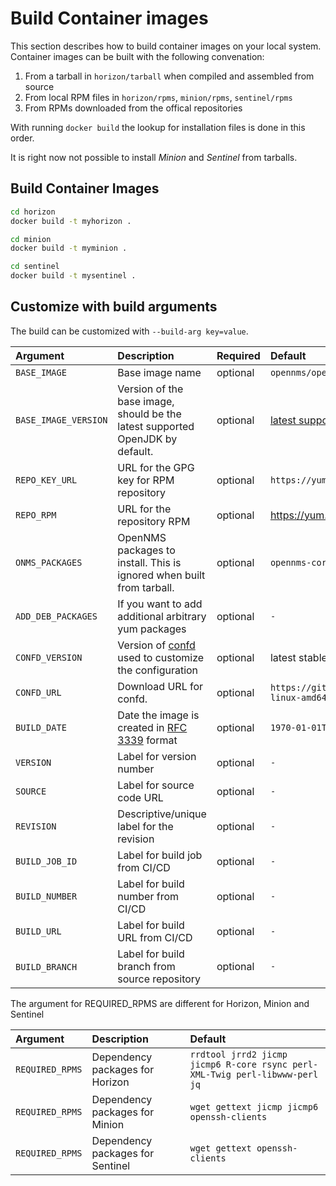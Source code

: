 # Build Container images

This section describes how to build container images on your local system.
Container images can be built with the following convenation:

1. From a tarball in `horizon/tarball` when compiled and assembled from source
2. From local RPM files in `horizon/rpms`, `minion/rpms`, `sentinel/rpms`
3. From RPMs downloaded from the offical repositories

With running `docker build` the lookup for installation files is done in this order.

It is right now not possible to install _Minion_ and _Sentinel_ from tarballs.

## Build Container Images

```bash
cd horizon
docker build -t myhorizon .
```

```bash
cd minion
docker build -t myminion .
```

```bash
cd sentinel
docker build -t mysentinel .
```

## Customize with build arguments

The build can be customized with `--build-arg key=value`.

| Argument             | Description                                                                   | Required | Default
|:-------------------- |:------------------------------------------------------------------------------|:---------|:-----------------
| `BASE_IMAGE`         | Base image name                                                               | optional | `opennms/openjdk`
| `BASE_IMAGE_VERSION` | Version of the base image, should be the latest supported OpenJDK by default. | optional | [latest supported OpenJDK](https://hub.docker.com/r/opennms/openjdk/tags)
| `REPO_KEY_URL`       | URL for the GPG key for RPM repository                                        | optional | `https://yum.opennms.org/OPENNMS-GPG-KEY`
| `REPO_RPM`           | URL for the repository RPM                                                    | optional | https://yum.opennms.org/repofiles/opennms-repo-stable-rhel8.noarch.rpm
| `ONMS_PACKAGES`      | OpenNMS packages to install. This is ignored when built from tarball.         | optional | `opennms-core opennms-webapp-jetty opennms-webapp-hawtio`
| `ADD_DEB_PACKAGES`   | If you want to add additional arbitrary yum packages                          | optional | `-`
| `CONFD_VERSION`      | Version of [confd](https://github.com/kelseyhightower/confd/releases) used to customize the configuration | optional | latest stable
| `CONFD_URL`          | Download URL for confd.                                                       | optional | `https://github.com/kelseyhightower/confd/releases/download/v${CONFD_VERSION}/confd-${CONFD_VERSION}-linux-amd64`
| `BUILD_DATE`         | Date the image is created in [RFC 3339](https://tools.ietf.org/html/rfc3339#section-5.6) format | optional | `1970-01-01T00:00:00+0000`
| `VERSION`            | Label for version number                                                      | optional | `-`
| `SOURCE`             | Label for source code URL                                                     | optional | `-`
| `REVISION`           | Descriptive/unique label for the revision                                     | optional | `-`
| `BUILD_JOB_ID`       | Label for build job from CI/CD                                                | optional | `-`
| `BUILD_NUMBER`       | Label for build number from CI/CD                                             | optional | `-`
| `BUILD_URL`          | Label for build URL from CI/CD                                                | optional | `-`
| `BUILD_BRANCH`       | Label for build branch from source repository                                 | optional | `-`


The argument for REQUIRED_RPMS are different for Horizon, Minion and Sentinel

| Argument        | Description                      | Default
|:----------------|:---------------------------------|:----------
| `REQUIRED_RPMS` | Dependency packages for Horizon  | `rrdtool jrrd2 jicmp jicmp6 R-core rsync perl-XML-Twig perl-libwww-perl jq`
| `REQUIRED_RPMS` | Dependency packages for Minion   | `wget gettext jicmp jicmp6 openssh-clients`
| `REQUIRED_RPMS` | Dependency packages for Sentinel | `wget gettext openssh-clients`
